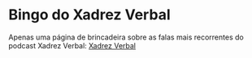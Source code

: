 # Bingo do Xadrez Verbal
Apenas uma página de brincadeira sobre as falas mais recorrentes do podcast Xadrez Verbal:
[Xadrez Verbal](https://xadrezverbal.com/)
